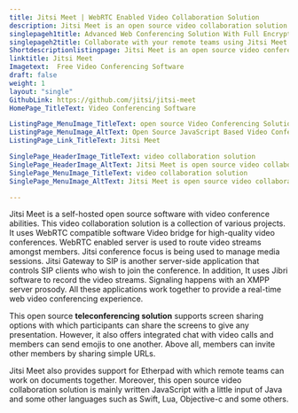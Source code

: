 ```yaml
---
title: Jitsi Meet | WebRTC Enabled Video Collaboration Solution
description: Jitsi Meet is an open source video collaboration solution. It is flexible, secure, extensible, easy to set up, offers built-in encryption, and HD Audio.
singlepageh1title: Advanced Web Conferencing Solution With Full Encryption
singlepageh2title: Collaborate with your remote teams using Jitsi Meet. It provides many features such as support for Etherpad, screen sharing, user invitations and many more
Shortdescriptionlistingpage: Jitsi Meet is an open source video conferencing solution. It is WebRTC compatible and offers many features including encrypted multi party video conferencing.
linktitle: Jitsi Meet
Imagetext:  Free Video Conferencing Software
draft: false
weight: 1
layout: "single"
GithubLink: https://github.com/jitsi/jitsi-meet
HomePage_TitleText: Video Conferencing Software

ListingPage_MenuImage_TitleText: open source Video Conferencing Solution
ListingPage_MenuImage_AltText: Open Source JavaScript Based Video Conferencing Solution
ListingPage_Link_TitleText: Jitsi Meet

SinglePage_HeaderImage_TitleText: video collaboration solution
SinglePage_HeaderImage_AltText: Jitsi Meet is open source video collaboration solution
SinglePage_MenuImage_TitleText: video collaboration solution
SinglePage_MenuImage_AltText: Jitsi Meet is open source video collaboration solution

---
```


Jitsi Meet is a self-hosted open source software with video conference abilities. This video collaboration solution is a collection of various projects. It uses WebRTC compatible software Video bridge for high-quality video conferences. WebRTC enabled server is used to route video streams amongst members. Jitsi conference focus is being used to manage media sessions. Jitsi Gateway to SIP is another server-side application that controls SIP clients who wish to join the conference. In addition, It uses Jibri software to record the video streams. Signaling happens with an XMPP server prosody. All these applications work together to provide a real-time web video conferencing experience.

This open source **teleconferencing solution** supports screen sharing options with which participants can share the screens to give any presentation. However, it also offers integrated chat with video calls and members can send emojis to one another. Above all, members can invite other members by sharing simple URLs.

Jitsi Meet also provides support for Etherpad with which remote teams can work on documents together. Moreover, this open source video collaboration solution is mainly written JavaScript with a little input of Java and some other languages such as Swift, Lua, Objective-c and some others.
